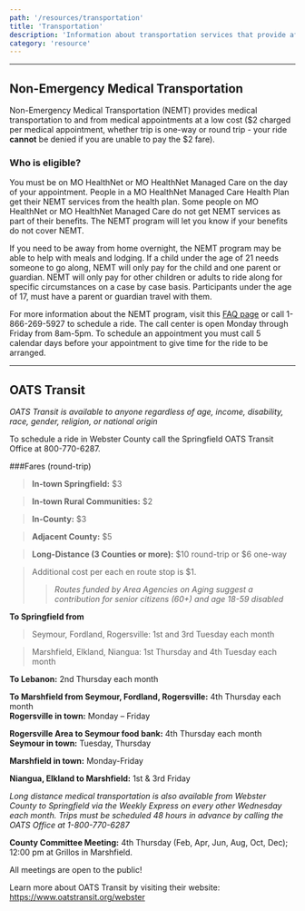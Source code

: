 ```yaml
---
path: '/resources/transportation'
title: 'Transportation'
description: 'Information about transportation services that provide affordable and more accessible options in the Webster County area.'
category: 'resource'
---
```


***

## Non-Emergency Medical Transportation  
Non-Emergency Medical Transportation (NEMT) provides medical transportation to and from medical appointments at a low cost ($2 charged per medical appointment, whether trip is one-way or round trip - your ride **cannot** be denied if you are unable to pay the $2 fare).

### Who is eligible?
You must be on MO HealthNet or MO HealthNet Managed Care on the day of your appointment. People in a MO HealthNet Managed Care Health Plan get their NEMT services from the health plan. Some people on MO HealthNet or MO HealthNet Managed Care do not get NEMT services as part of their benefits. The NEMT program will let you know if your benefits do not cover NEMT.

If you need to be away from home overnight, the NEMT program may be able to help with meals and lodging. If a child under the age of 21 needs someone to go along, NEMT will only pay for the child and one parent or guardian. NEMT will only pay for other children or adults to ride along for specific circumstances on a case by case basis. Participants under the age of 17, must have a parent or guardian travel with them.

For more information about the NEMT program, visit this [FAQ page](https://dss.mo.gov/mhd/participants/pages/medtrans.htm) or call 1-866-269-5927 to schedule a ride. The call center is open Monday through Friday from 8am-5pm. To schedule an appointment you must call 5 calendar days before your appointment to give time for the ride to be arranged.

***

## OATS Transit  

*OATS Transit is available to anyone regardless of age, income, disability, race, gender, religion, or national origin*

To schedule a ride in Webster County call the Springfield OATS Transit Office at 800-770-6287.​

###Fares (round-trip)  
>**In-town Springfield:** $3 

>**In-town Rural Communities:** $2

>**In-County:** $3 

>**Adjacent County:** $5

>**Long-Distance (3 Counties or more):** $10 round-trip or $6 one-way 

>Additional cost per each en route stop is $1.
>>*Routes funded by Area Agencies on Aging suggest a contribution for senior citizens (60+) and age 18-59 disabled*

**To Springfield from**

> Seymour, Fordland, Rogersville: 1st and 3rd Tuesday each month

> Marshfield, Elkland, Niangua: 1st Thursday and 4th Tuesday each month


**To Lebanon:** 2nd Thursday each month 

**To Marshfield from Seymour, Fordland, Rogersville:** 4th Thursday each month                         
**Rogersville in town:** Monday – Friday

**Rogersville Area to Seymour food bank:** 4th Thursday each month                                                                  
**Seymour in town:** Tuesday, Thursday                             

**Marshfield in town:** Monday-Friday

**Niangua, Elkland to Marshfield:** 1st & 3rd Friday  


*Long distance medical transportation is also available from Webster County to Springfield via the Weekly Express on every other Wednesday each month. Trips must be scheduled 48 hours in advance by calling the OATS Office at 1-800-770-6287*

**County Committee Meeting:** 4th Thursday (Feb, Apr, Jun, Aug, Oct, Dec); 12:00 pm at Grillos in Marshfield.

All meetings are open to the public!

Learn more about OATS Transit by visiting their website: https://www.oatstransit.org/webster

